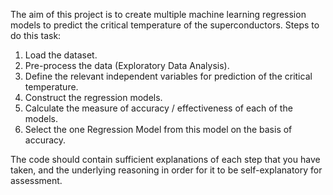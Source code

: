 The aim of this project is to create multiple machine learning regression models to predict the critical
temperature of the superconductors. 
Steps to do this task:
1. Load the dataset.
2. Pre-process the data (Exploratory Data Analysis).
3. Define the relevant independent variables for prediction of the critical
   temperature.
4. Construct the regression models.
5. Calculate the measure of accuracy / effectiveness of each of the models.
6. Select the one Regression Model from this model on the basis of accuracy.

The code should contain sufficient explanations of each step that you have
taken, and the underlying reasoning in order for it to be self-explanatory for
assessment.
